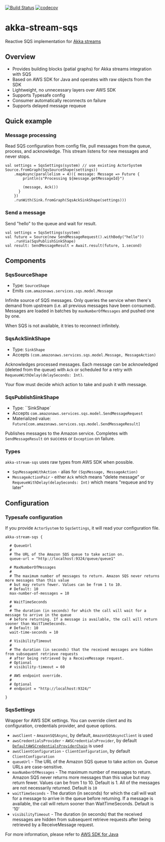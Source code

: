 [![Build Status](https://travis-ci.org/s12v/akka-stream-sqs.svg?branch=master)](https://travis-ci.org/s12v/akka-stream-sqs)
[![codecov](https://codecov.io/gh/s12v/akka-stream-sqs/branch/master/graph/badge.svg)](https://codecov.io/gh/s12v/akka-stream-sqs)

# akka-stream-sqs

Reactive SQS implementation for [Akka streams](http://doc.akka.io/docs/akka/current/scala/stream/)

## Overview

- Provides building blocks (patial graphs) for Akka streams integration with SQS
- Based on AWS SDK for Java and operates with raw objects from the SDK
- Lightweight, no unnecessary layers over AWS SDK
- Supports Typesafe config
- Consumer automatically reconnects on failure
- Supports delayed message requeue

## Quick example

### Message processing

Read SQS configuration from config file, pull messages from the queue, process, and acknowledge.
This stream listens for new messages and never stops.

```
val settings = SqsSettings(system) // use existing ActorSystem
Source.fromGraph(SqsSourceShape(settings))
	.mapAsync(parallelism = 4)({ message: Message => Future {
		println(s"Processing ${message.getMessageId}")

		(message, Ack())
	  }
	})
	.runWith(Sink.fromGraph(SqsAckSinkShape(settings)))
```

### Send a message

Send "hello" to the queue and wait for result.

```
val settings = SqsSettings(system)
val future = Source(new SendMessageRequest().withBody("hello"))
	.runVia(SqsPublishSinkShape)
val result: SendMessageResult = Await.result(future, 1.second)	
```

## Components

### SqsSourceShape

- Type: `SourceShape`
- Emits `com.amazonaws.services.sqs.model.Message`

Infinite source of SQS messages.
Only queries the service when there's demand from upstream (i.e. all previous messages have been consumed).
Messages are loaded in batches by `maxNumberOfMessages` and pushed one by one.

When SQS is not available, it tries to reconnect infinitely.

### SqsAckSinkShape

- Type: `SinkShape`
- Accepts `(com.amazonaws.services.sqs.model.Message, MessageAction)`

Acknowledges processed messages. Each message can be acknowledged (deleted from the queue) with `Ack`
or scheduled for a retry with `RequeueWithDelay(delaySeconds: Int)`.

Your flow must decide which action to take and push it with message. 

### SqsPublishSinkShape

- Type: ``SinkShape`
- Accepts `com.amazonaws.services.sqs.model.SendMessageRequest`
- Materialized value: `Future[com.amazonaws.services.sqs.model.SendMessageResult]`

Publishes messages to the Amazon service.
Completes with `SendMessageResult` on success or `Exception` on failure.

### Types

`akka-stream-sqs` uses raw types from AWS SDK when possible.  

- `SqsMessageWithAction` - alias for `(SqsMessage, MessageAction)`
- `MessageActionPair` - either `Ack` which means "delete message"
                        or `RequeueWithDelay(delaySeconds: Int)` which means "requeue and try later"


## Configuration

### Typesafe configuration

If you provide `ActorSystem` to `SqsSettings`, it will read your configuration file.

```
akka-stream-sqs {

  # QueueUrl
  #
  # The URL of the Amazon SQS queue to take action on.
  queue-url = "http://localhost:9324/queue/queue1"

  # MaxNumberOfMessages
  #
  # The maximum number of messages to return. Amazon SQS never returns more messages than this value
  # but may return fewer. Values can be from 1 to 10.
  # Default: 10
  max-number-of-messages = 10

  # WaitTimeSeconds
  #
  # The duration (in seconds) for which the call will wait for a message to arrive in the queue
  # before returning. If a message is available, the call will return sooner than WaitTimeSeconds.
  # Default: 10
  wait-time-seconds = 10

  # VisibilityTimeout
  #
  # The duration (in seconds) that the received messages are hidden from subsequent retrieve requests
  # after being retrieved by a ReceiveMessage request.
  # Optional
  # visibility-timeout = 60

  # AWS endpoint override.
  #
  # Optional
  # endpoint = "http://localhost:9324/"

}
```

### SqsSettings

Wrapper for AWS SDK settings. You can override client and its configuration, credentials provider, and queue options.

 - `awsClient` - `AmazonSQSAsync`, by default, `AmazonSQSAsyncClient` is used
 - `awsCredentialsProvider` - `AWSCredentialsProvider`, by default [`DefaultAWSCredentialsProviderChain`](http://docs.aws.amazon.com/AWSJavaSDK/latest/javadoc/com/amazonaws/auth/DefaultAWSCredentialsProviderChain.html)
                              is used
 - `awsClientConfiguration` - `ClientConfiguration`, by default `ClientConfiguration`
 - `queueUrl` - The URL of the Amazon SQS queue to take action on. Queue URLs are case-sensitive.
 - `maxNumberOfMessages` - The maximum number of messages to return. Amazon SQS never returns more messages than this value but may return fewer.
 						   Values can be from 1 to 10. Default is 1. All of the messages are not necessarily returned. Default is `10`
 - `waitTimeSeconds` - The duration (in seconds) for which the call will wait for a message to arrive in the queue before returning.
                       If a message is available, the call will return sooner than WaitTimeSeconds. Default is '10'
 - `visibilityTimeout` - The duration (in seconds) that the received messages are hidden from subsequent retrieve
                         requests after being retrieved by a ReceiveMessage request.

For more information, please refer to [AWS SDK for Java](http://docs.aws.amazon.com/AWSJavaSDK/latest/javadoc/overview-summary.html)
